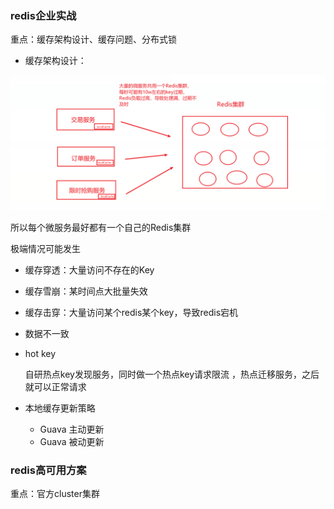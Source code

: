 ### redis企业实战

重点：缓存架构设计、缓存问题、分布式锁

- 缓存架构设计：

![image-20211216233306346](images/image-20211216233306346.png)

所以每个微服务最好都有一个自己的Redis集群



极端情况可能发生

- 缓存穿透：大量访问不存在的Key

- 缓存雪崩：某时间点大批量失效

- 缓存击穿：大量访问某个redis某个key，导致redis宕机

- 数据不一致

- hot key

  自研热点key发现服务，同时做一个热点key请求限流 ，热点迁移服务，之后就可以正常请求

- 本地缓存更新策略
  - Guava 主动更新
  - Guava 被动更新

























### redis高可用方案

重点：官方cluster集群



